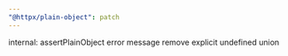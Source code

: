 ```yaml
---
"@httpx/plain-object": patch
---
```


internal: assertPlainObject error message remove explicit undefined union
